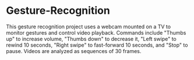 # Gesture-Recognition
This gesture recognition project uses a webcam mounted on a TV to monitor gestures and control video playback. Commands include "Thumbs up" to increase volume, "Thumbs down" to decrease it, "Left swipe" to rewind 10 seconds, "Right swipe" to fast-forward 10 seconds, and "Stop" to pause. Videos are analyzed as sequences of 30 frames.
